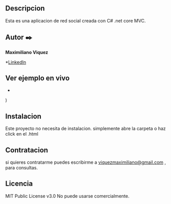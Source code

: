 ## Descripcion

Esta es una aplicacion de red social creada con C# .net core MVC.

## Autor ✒️
**Maximiliano Viquez**

*[LinkedIn](https://www.linkedin.com/in/maximiliano-viquez/)


## Ver ejemplo en vivo
- []()

)
## Instalacion
Este proyecto no necesita de instalacion. simplemente abre la carpeta o haz click en el .html

## Contratacion
si quieres contratarme puedes escribirme a viquezmaximiliano@gmail.com , para consultas.

## Licencia
MIT Public License v3.0
No puede usarse comercialmente.

